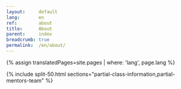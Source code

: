 ```yaml
---
layout:     default
lang:       en
ref:        about
title:      About
parent:     index
breadcrumb: true
permalink:  /en/about/
---
```


{% assign translatedPages=site.pages | where: 'lang', page.lang %}

{% include split-50.html 
   sections="partial-class-information,partial-mentors-team" 
%}
